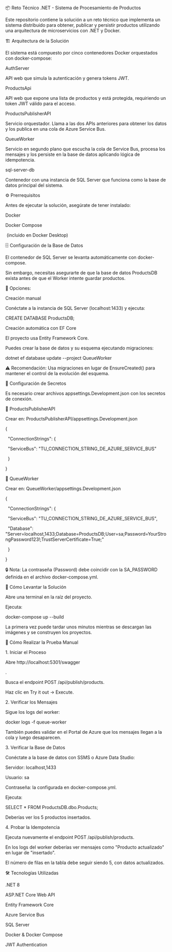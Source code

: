 📦 Reto Técnico .NET - Sistema de Procesamiento de Productos



Este repositorio contiene la solución a un reto técnico que implementa un sistema distribuido para obtener, publicar y persistir productos utilizando una arquitectura de microservicios con .NET y Docker.



🏗️ Arquitectura de la Solución



El sistema está compuesto por cinco contenedores Docker orquestados con docker-compose:



AuthServer

API web que simula la autenticación y genera tokens JWT.



ProductsApi

API web que expone una lista de productos y está protegida, requiriendo un token JWT válido para el acceso.



ProductsPublisherAPI

Servicio orquestador. Llama a las dos APIs anteriores para obtener los datos y los publica en una cola de Azure Service Bus.



QueueWorker

Servicio en segundo plano que escucha la cola de Service Bus, procesa los mensajes y los persiste en la base de datos aplicando lógica de idempotencia.



sql-server-db

Contenedor con una instancia de SQL Server que funciona como la base de datos principal del sistema.



⚙️ Prerrequisitos



Antes de ejecutar la solución, asegúrate de tener instalado:



Docker



Docker Compose

&nbsp;(incluido en Docker Desktop)



🗄️ Configuración de la Base de Datos



El contenedor de SQL Server se levanta automáticamente con docker-compose.

Sin embargo, necesitas asegurarte de que la base de datos ProductsDB exista antes de que el Worker intente guardar productos.



🔹 Opciones:



Creación manual

Conéctate a la instancia de SQL Server (localhost:1433) y ejecuta:



CREATE DATABASE ProductsDB;





Creación automática con EF Core

El proyecto usa Entity Framework Core.

Puedes crear la base de datos y su esquema ejecutando migraciones:



dotnet ef database update --project QueueWorker





⚠️ Recomendación: Usa migraciones en lugar de EnsureCreated() para mantener el control de la evolución del esquema.



🔑 Configuración de Secretos



Es necesario crear archivos appsettings.Development.json con los secretos de conexión.



📌 ProductsPublisherAPI



Crear en: ProductsPublisherAPI/appsettings.Development.json



{

&nbsp; "ConnectionStrings": {

&nbsp;   "ServiceBus": "TU\_CONNECTION\_STRING\_DE\_AZURE\_SERVICE\_BUS"

&nbsp; }

}



📌 QueueWorker



Crear en: QueueWorker/appsettings.Development.json



{

&nbsp; "ConnectionStrings": {

&nbsp;   "ServiceBus": "TU\_CONNECTION\_STRING\_DE\_AZURE\_SERVICE\_BUS",

&nbsp;   "Database": "Server=localhost,1433;Database=ProductsDB;User=sa;Password=YourStrongPassword123!;TrustServerCertificate=True;"

&nbsp; }

}





🔒 Nota: La contraseña (Password) debe coincidir con la SA\_PASSWORD definida en el archivo docker-compose.yml.



🚀 Cómo Levantar la Solución



Abre una terminal en la raíz del proyecto.



Ejecuta:



docker-compose up --build





La primera vez puede tardar unos minutos mientras se descargan las imágenes y se construyen los proyectos.



🧪 Cómo Realizar la Prueba Manual

1\. Iniciar el Proceso



Abre http://localhost:5301/swagger

.



Busca el endpoint POST /api/publish/products.



Haz clic en Try it out → Execute.



2\. Verificar los Mensajes



Sigue los logs del worker:



docker logs -f queue-worker





También puedes validar en el Portal de Azure que los mensajes llegan a la cola y luego desaparecen.



3\. Verificar la Base de Datos



Conéctate a la base de datos con SSMS o Azure Data Studio:



Servidor: localhost,1433



Usuario: sa



Contraseña: la configurada en docker-compose.yml.



Ejecuta:



SELECT \* FROM ProductsDB.dbo.Products;





Deberías ver los 5 productos insertados.



4\. Probar la Idempotencia



Ejecuta nuevamente el endpoint POST /api/publish/products.



En los logs del worker deberías ver mensajes como "Producto actualizado" en lugar de "insertado".



El número de filas en la tabla debe seguir siendo 5, con datos actualizados.



🛠️ Tecnologías Utilizadas



.NET 8



ASP.NET Core Web API



Entity Framework Core



Azure Service Bus



SQL Server



Docker \& Docker Compose



JWT Authentication

